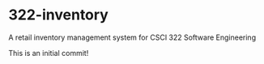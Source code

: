 # 322-inventory
A retail inventory management system for CSCI 322 Software Engineering

This is an initial commit!


